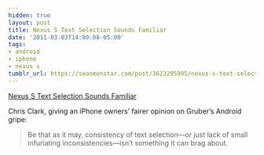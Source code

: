 ```yaml
---
hidden: true
layout: post
title: Nexus S Text Selection Sounds Familiar
date: '2011-03-03T14:00:08-05:00'
tags:
- android
- iphone
- nexus s
tumblr_url: https://seanmonstar.com/post/3623295995/nexus-s-text-selection-sounds-familiar
---
```

[Nexus S Text Selection Sounds Familiar](http://releasecandidateone.com/233:sounds_familiar)  

Chris Clark, giving an iPhone owners’ fairer opinion on Gruber’s Android gripe:

> Be that as it may, consistency of text selection—or just lack of small infuriating inconsistencies—isn’t something it can brag about.

